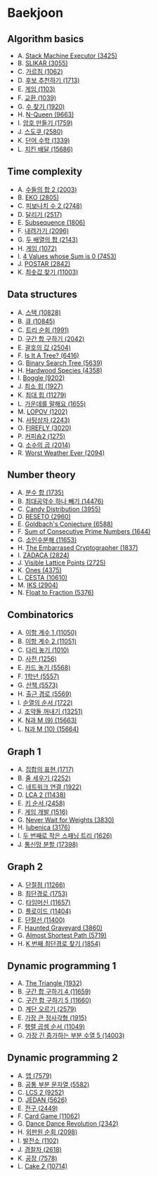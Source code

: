 # Baekjoon

## Algorithm basics
- A. [Stack Machine Executor (3425)](https://www.acmicpc.net/problem/3425)
- B. [SLIKAR (3055)](https://www.acmicpc.net/problem/3055)
- C. [가르침 (1062)](https://www.acmicpc.net/problem/1062)
- D. [후보 추천하기 (1713)](https://www.acmicpc.net/problem/1713)
- E. [게임 (1103)](https://www.acmicpc.net/problem/1103)
- F. [교환 (1039)](https://www.acmicpc.net/problem/1039)
- G. [수 찾기 (1920)](https://www.acmicpc.net/problem/1920)
- H. [N-Queen (9663)](https://www.acmicpc.net/problem/9663)
- I. [암호 만들기 (1759)](https://www.acmicpc.net/problem/1759)
- J. [스도쿠 (2580)](https://www.acmicpc.net/problem/2580)
- K. [단어 수학 (1339)](https://www.acmicpc.net/problem/1339)
- L. [치킨 배달 (15686)](https://www.acmicpc.net/problem/15686)

## Time complexity
- A. [수들의 합 2 (2003)](https://www.acmicpc.net/problem/2003)
- B. [EKO (2805)](https://www.acmicpc.net/problem/2805)
- C. [피보나치 수 2 (2748)](https://www.acmicpc.net/problem/2748)
- D. [달리기 (2517)](https://www.acmicpc.net/problem/2517)
- E. [Subsequence (1806)](https://www.acmicpc.net/problem/1806)
- F. [내려가기 (2096)](https://www.acmicpc.net/problem/2096)
- G. [두 배열의 합 (2143)](https://www.acmicpc.net/problem/2143)
- H. [게임 (1072)](https://www.acmicpc.net/problem/1072)
- I. [4 Values whose Sum is 0 (7453)](https://www.acmicpc.net/problem/7453)
- J. [POSTAR (2842)](https://www.acmicpc.net/problem/2842)
- K. [최솟값 찾기 (11003)](https://www.acmicpc.net/problem/11003)

## Data structures
- A. [스택 (10828)](https://www.acmicpc.net/problem/10828)
- B. [큐 (10845)](https://www.acmicpc.net/problem/10845)
- C. [트리 순회 (1991)](https://www.acmicpc.net/problem/1991)
- D. [구간 합 구하기 (2042)](https://www.acmicpc.net/problem/2042)
- E. [괄호의 값 (2504)](https://www.acmicpc.net/problem/2504)
- F. [Is It A Tree? (6416)](https://www.acmicpc.net/problem/6416)
- G. [Binary Search Tree (5639)](https://www.acmicpc.net/problem/5639)
- H. [Hardwood Species (4358)](https://www.acmicpc.net/problem/4358)
- I. [Boggle (9202)](https://www.acmicpc.net/problem/9202)
- J. [최소 힙 (1927)](https://www.acmicpc.net/problem/1927)
- K. [최대 힙 (11279)](https://www.acmicpc.net/problem/11279)
- L. [가운데를 말해요 (1655)](https://www.acmicpc.net/problem/1655)
- M. [LOPOV (1202)](https://www.acmicpc.net/problem/1202)
- N. [사탕상자 (2243)](https://www.acmicpc.net/problem/2243)
- O. [FIREFLY (3020)](https://www.acmicpc.net/problem/3020)
- P. [커피숍2 (1275)](https://www.acmicpc.net/problem/1275)
- Q. [소수의 곱 (2014)](https://www.acmicpc.net/problem/2014)
- R. [Worst Weather Ever (2094)](https://www.acmicpc.net/problem/2094)

## Number theory
- A. [분수 합 (1735)](https://www.acmicpc.net/problem/1735)
- B. [최대공약수 하나 빼기 (14476)](https://www.acmicpc.net/problem/14476)
- C. [Candy Distribution (3955)](https://www.acmicpc.net/problem/3955)
- D. [RESETO (2960)](https://www.acmicpc.net/problem/2960)
- E. [Goldbach's Conjecture (6588)](https://www.acmicpc.net/problem/6588)
- F. [Sum of Consecutive Prime Numbers (1644)](https://www.acmicpc.net/problem/1644)
- G. [소인수분해 (11653)](https://www.acmicpc.net/problem/11653)
- H. [The Embarrased Cryptographer (1837)](https://www.acmicpc.net/problem/1837)
- I. [ZADACA (2824)](https://www.acmicpc.net/problem/2824)
- J. [Visible Lattice Points (2725)](https://www.acmicpc.net/problem/2725)
- K. [Ones (4375)](https://www.acmicpc.net/problem/4375)
- L. [CESTA (10610)](https://www.acmicpc.net/problem/10610)
- M. [IKS (2904)](https://www.acmicpc.net/problem/2904)
- N. [Float to Fraction (5376)](https://www.acmicpc.net/problem/5376)

## Combinatorics
- A. [이항 계수 1 (11050)](https://www.acmicpc.net/problem/11050)
- B. [이항 계수 2 (11051)](https://www.acmicpc.net/problem/11051)
- C. [다리 놓기 (1010)](https://www.acmicpc.net/problem/1010)
- D. [사전 (1256)](https://www.acmicpc.net/problem/1256)
- E. [카드 놓기 (5568)](https://www.acmicpc.net/problem/5568)
- F. [1학년 (5557)](https://www.acmicpc.net/problem/5557)
- G. [산책 (5573)](https://www.acmicpc.net/problem/5573)
- H. [출근 경로 (5569)](https://www.acmicpc.net/problem/5569)
- I. [순열의 순서 (1722)](https://www.acmicpc.net/problem/1722)
- J. [조약돌 꺼내기 (13251)](https://www.acmicpc.net/problem/13251)
- K. [N과 M (9) (15663)](https://www.acmicpc.net/problem/15663)
- L. [N과 M (10) (15664)](https://www.acmicpc.net/problem/15664)

## Graph 1
- A. [집합의 표현 (1717)](https://www.acmicpc.net/problem/1717)
- B. [줄 세우기 (2252)](https://www.acmicpc.net/problem/2252)
- C. [네트워크 연결 (1922)](https://www.acmicpc.net/problem/1922)
- D. [LCA 2 (11438)](https://www.acmicpc.net/problem/11438)
- E. [키 순서 (2458)](https://www.acmicpc.net/problem/2458)
- F. [게임 개발 (1516)](https://www.acmicpc.net/problem/1516)
- G. [Never Wait for Weights (3830)](https://www.acmicpc.net/problem/3830)
- H. [lubenica (3176)](https://www.acmicpc.net/problem/3176)
- I. [두 번째로 작은 스패닝 트리 (1626)](https://www.acmicpc.net/problem/1626)
- J. [통신망 분할 (17398)](https://www.acmicpc.net/problem/17398)

## Graph 2
- A. [단절점 (11266)](https://www.acmicpc.net/problem/11266)
- B. [최단경로 (1753)](https://www.acmicpc.net/problem/1753)
- C. [타임머신 (11657)](https://www.acmicpc.net/problem/11657)
- D. [플로이드 (11404)](https://www.acmicpc.net/problem/11404)
- E. [단절선 (11400)](https://www.acmicpc.net/problem/11400)
- F. [Haunted Graveyard (3860)](https://www.acmicpc.net/problem/3860)
- G. [Almost Shortest Path (5719)](https://www.acmicpc.net/problem/5719)
- H. [K 번째 최단경로 찾기 (1854)](https://www.acmicpc.net/problem/1854)

## Dynamic programming 1
- A. [The Triangle (1932)](https://www.acmicpc.net/problem/1932)
- B. [구간 합 구하기 4 (11659)](https://www.acmicpc.net/problem/11659)
- C. [구간 합 구하기 5 (11660)](https://www.acmicpc.net/problem/11660)
- D. [계단 오르기 (2579)](https://www.acmicpc.net/problem/2579)
- E. [가장 큰 정사각형 (1915)](https://www.acmicpc.net/problem/1915)
- F. [행렬 곱셈 순서 (11049)](https://www.acmicpc.net/problem/11049)
- G. [가장 긴 증가하는 부분 수열 5 (14003)](https://www.acmicpc.net/problem/14003)

## Dynamic programming 2
- A. [앱 (7579)](https://www.acmicpc.net/problem/7579)
- B. [공통 부분 문자열 (5582)](https://www.acmicpc.net/problem/5582)
- C. [LCS 2 (9252)](https://www.acmicpc.net/problem/9252)
- D. [JEDAN (5626)](https://www.acmicpc.net/problem/5626)
- E. [전구 (2449)](https://www.acmicpc.net/problem/2449)
- F. [Card Game (11062)](https://www.acmicpc.net/problem/11062)
- G. [Dance Dance Revolution (2342)](https://www.acmicpc.net/problem/2342)
- H. [외판원 순회 (2098)](https://www.acmicpc.net/problem/2098)
- I. [발전소 (1102)](https://www.acmicpc.net/problem/1102)
- J. [경찰차 (2618)](https://www.acmicpc.net/problem/2618)
- K. [공장 (7578)](https://www.acmicpc.net/problem/7578)
- L. [Cake 2 (10714)](https://www.acmicpc.net/problem/10714)
